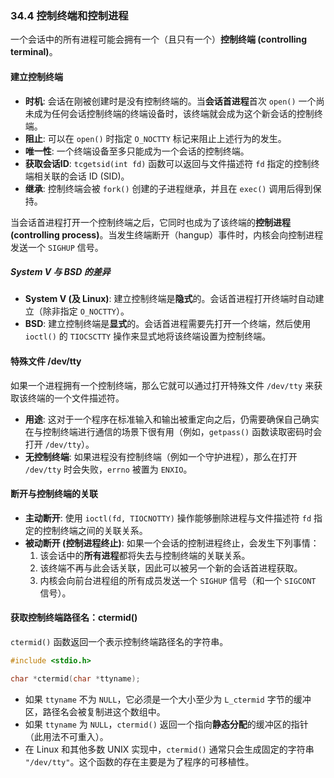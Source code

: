### **34.4 控制终端和控制进程**

一个会话中的所有进程可能会拥有一个（且只有一个）**控制终端 (controlling terminal)**。

#### **建立控制终端**

  * **时机**: 会话在刚被创建时是没有控制终端的。当**会话首进程**首次 `open()` 一个尚未成为任何会话控制终端的终端设备时，该终端就会成为这个新会话的控制终端。
  * **阻止**: 可以在 `open()` 时指定 `O_NOCTTY` 标记来阻止上述行为的发生。
  * **唯一性**: 一个终端设备至多只能成为一个会话的控制终端。
  * **获取会话ID**: `tcgetsid(int fd)` 函数可以返回与文件描述符 `fd` 指定的控制终端相关联的会话 ID (SID)。
  * **继承**: 控制终端会被 `fork()` 创建的子进程继承，并且在 `exec()` 调用后得到保持。

当会话首进程打开一个控制终端之后，它同时也成为了该终端的**控制进程 (controlling process)**。当发生终端断开（hangup）事件时，内核会向控制进程发送一个 `SIGHUP` 信号。

##### **System V 与 BSD 的差异**

  * **System V (及 Linux)**: 建立控制终端是**隐式**的。会话首进程打开终端时自动建立（除非指定 `O_NOCTTY`）。
  * **BSD**: 建立控制终端是**显式**的。会话首进程需要先打开一个终端，然后使用 `ioctl()` 的 `TIOCSCTTY` 操作来显式地将该终端设置为控制终端。

#### **特殊文件 /dev/tty**

如果一个进程拥有一个控制终端，那么它就可以通过打开特殊文件 `/dev/tty` 来获取该终端的一个文件描述符。

  * **用途**: 这对于一个程序在标准输入和输出被重定向之后，仍需要确保自己确实在与控制终端进行通信的场景下很有用（例如，`getpass()` 函数读取密码时会打开 `/dev/tty`）。
  * **无控制终端**: 如果进程没有控制终端（例如一个守护进程），那么在打开 `/dev/tty` 时会失败，`errno` 被置为 `ENXIO`。

#### **断开与控制终端的关联**

  * **主动断开**: 使用 `ioctl(fd, TIOCNOTTY)` 操作能够删除进程与文件描述符 `fd` 指定的控制终端之间的关联关系。
  * **被动断开 (控制进程终止)**: 如果一个会话的控制进程终止，会发生下列事情：
    1.  该会话中的**所有进程**都将失去与控制终端的关联关系。
    2.  该终端不再与此会话关联，因此可以被另一个新的会话首进程获取。
    3.  内核会向前台进程组的所有成员发送一个 `SIGHUP` 信号（和一个 `SIGCONT` 信号）。

#### **获取控制终端路径名：ctermid()**

`ctermid()` 函数返回一个表示控制终端路径名的字符串。

```c
#include <stdio.h>

char *ctermid(char *ttyname);
```

  * 如果 `ttyname` 不为 `NULL`，它必须是一个大小至少为 `L_ctermid` 字节的缓冲区，路径名会被复制进这个数组中。
  * 如果 `ttyname` 为 `NULL`，`ctermid()` 返回一个指向**静态分配**的缓冲区的指针（此用法不可重入）。
  * 在 Linux 和其他多数 UNIX 实现中，`ctermid()` 通常只会生成固定的字符串 `"/dev/tty"`。这个函数的存在主要是为了程序的可移植性。